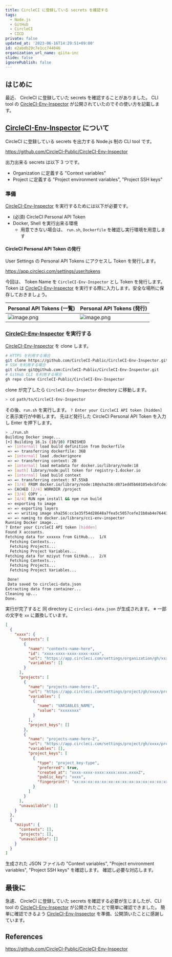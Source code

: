 ```yaml
---
title: CircleCI に登録している secrets を確認する
tags:
  - Node.js
  - GitHub
  - CircleCI
  - CICD
private: false
updated_at: '2023-06-16T14:29:51+09:00'
id: e2abdb29c7e1cc744046
organization_url_name: qiita-inc
slide: false
ignorePublish: false
---
```


## はじめに

最近、 CircleCI に登録していた secrets を確認することがありました。
CLI tool の [CircleCI-Env-Inspector] が公開されていたのでその使い方を記載します。

## [CircleCI-Env-Inspector] について

CircleCI に登録している secrets を出力する Node.js 制の CLI tool です。

https://github.com/CircleCI-Public/CircleCI-Env-Inspector

出力出来る secrets は以下 3 つです。

- Organization に定義する "Context variables"
- Project に定義する "Project environment variables", "Project SSH keys"

### 準備

[CircleCI-Env-Inspector] を実行するためには以下が必要です。

- (必須) CircleCI Personal API Token
- Docker, Shell を実行出来る環境
  - 用意できない場合は、 `run.sh`, `Dockerfile` を確認し実行環境を用意します

#### CircleCI Personal API Token の発行

User Settings の Personal API Tokens にアクセスし Token を発行します。

https://app.circleci.com/settings/user/tokens

今回は、 Token Name を `CircleCI-Env-Inspector` とし Token を発行します。
Token は [CircleCI-Env-Inspector] を実行する際に入力します。安全な場所に保存しておきましょう。

| Personal API Tokens (一覧)                                                                                               | Personal API Tokens (発行)                                                                                               |
| :----------------------------------------------------------------------------------------------------------------------- | :----------------------------------------------------------------------------------------------------------------------- |
| ![image.png](https://qiita-image-store.s3.ap-northeast-1.amazonaws.com/0/55950/38e5e99b-871d-e5e2-169d-dd7114c68155.png) | ![image.png](https://qiita-image-store.s3.ap-northeast-1.amazonaws.com/0/55950/edcc3f17-ed95-0b99-8a97-84326568eb93.png) |

### [CircleCI-Env-Inspector] を実行する

[CircleCI-Env-Inspector] を clone します。

```bash
# HTTPS を利用する場合
git clone https://github.com/CircleCI-Public/CircleCI-Env-Inspector.git
# SSH を利用する場合
git clone git@github.com:CircleCI-Public/CircleCI-Env-Inspector.git
# GitHub CLI を利用する場合
gh repo clone CircleCI-Public/CircleCI-Env-Inspector
```

clone が完了したら `CircleCI-Env-Inspector` directory に移動します。

```bash
> cd path/to/CircleCI-Env-Inspector
```

その後、`run.sh` を実行します。
`? Enter your CircleCI API token [hidden]` と表示実行が中断します。
先ほど発行した CircleCI Personal API Token を入力し Enter を押下します。

```bash
> ./run.sh
Building Docker image...
[+] Building 16.1s (10/10) FINISHED
 => [internal] load build definition from Dockerfile                                                0.0s
 => => transferring dockerfile: 36B                                                                 0.0s
 => [internal] load .dockerignore                                                                   0.0s
 => => transferring context: 2B                                                                     0.0s
 => [internal] load metadata for docker.io/library/node:18                                          2.8s
 => [auth] library/node:pull token for registry-1.docker.io                                         0.0s
 => [internal] load build context                                                                   0.0s
 => => transferring context: 97.55kB                                                                0.0s
 => [1/4] FROM docker.io/library/node:18@sha256:d871edd5b68105ebcbfcde3fe8c79d24cbdbb30430d9bd6251  0.0s
 => CACHED [2/4] WORKDIR /project                                                                   0.0s
 => [3/4] COPY . .                                                                                  0.1s
 => [4/4] RUN npm install && npm run build                                                         11.4s
 => exporting to image                                                                              1.6s
 => => exporting layers                                                                             1.6s
 => => writing image sha256:cc1e35f54d28648a7fea5c5057cefe21b0ab4e7644395b402bfe52a41583e9f8        0.0s
 => => naming to docker.io/library/cci-env-inspector                                                0.0s
Running Docker image...
? Enter your CircleCI API token [hidden]
Found X accounts.
Fetching data for xxxxxx from GitHub...  1/X
  Fetching Contexts...
  Fetching Projects...
  Fetching Project Variables...
Fetching data for mziyut from GitHub...  2/X
  Fetching Contexts...
  Fetching Projects...
  Fetching Project Variables...

 Done!
 Data saved to circleci-data.json
Extracting data from container...
Cleaning up...
Done.
```

実行が完了すると 同 directory に `circleci-data.json` が生成されます。
※ 一部の文字を `xx` に置換しています。

```json:circleci-data.json
[
  {
    "xxxx": {
      "contexts": [
        {
          "name": "contexts-name-here",
          "id": "xxxx-xxxx-xxxx-xxxx-xxxx",
          "url": "https://app.circleci.com/settings/organization/gh/xxxx/contexts/xxxx-xxxx-xxxx-xxxx-xxxx",
          "variables": []
        }
      ],
      "projects": [
        {
          "name": "projects-name-here-1",
          "url": "https://app.circleci.com/settings/project/gh/xxxx/projects-name-here-1/environment-variables",
          "variables": [
            {
              "name": "VARIABLES_NAME",
              "value": "xxxxxxxx"
            }
          ],
          "project_keys": []
        },
        {
          "name": "projects-name-here-2",
          "url": "https://app.circleci.com/settings/project/gh/xxxx/projects-name-here-2/environment-variables",
          "variables": [],
          "project_keys": [
            {
              "type": "project_key-type",
              "preferred": true,
              "created_at": "xxxx-xxxx-xxxx:xxxx:xxxx.xxxxZ",
              "public_key": "xxxx",
              "fingerprint": "xx:xx:xx:xx:xx:xx:xx:xx:xx:xx:xx:xx:xx:xx:xx:xx"
            }
          ]
        }
      ],
      "unavailable": []
    }
  },
  {
    "mziyut": {
      "contexts": [],
      "projects": [],
      "unavailable": []
    }
  }
]
```

生成された JSON ファイルの "Context variables", "Project environment variables", "Project SSH keys" を確認します。
確認し必要な対応します。

## 最後に

急遽、 CircleCI に登録していた secrets を確認する必要が生じましたが、CLI tool の [CircleCI-Env-Inspector] が公開されたことで簡単に確認できました。
簡単に確認できるよう [CircleCI-Env-Inspector] を準備、公開頂いたことに感謝しています。

## References

https://github.com/CircleCI-Public/CircleCI-Env-Inspector

[CircleCI-Env-Inspector]: https://github.com/CircleCI-Public/CircleCI-Env-Inspector
